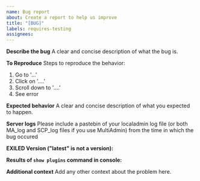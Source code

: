 ```yaml
---
name: Bug report
about: Create a report to help us improve
title: "[BUG]"
labels: requires-testing
assignees:
---
```


**Describe the bug**
A clear and concise description of what the bug is.

**To Reproduce**
Steps to reproduce the behavior:
1. Go to '...'
2. Click on '....'
3. Scroll down to '....'
4. See error

**Expected behavior**
A clear and concise description of what you expected to happen.

**Server logs**
Please include a pastebin of your localadmin log file (or both MA_log and SCP_log files if you use MultiAdmin) from the time in which the bug occured

**EXILED Version ("latest" is not a version):**


**Results of `show plugins` command in console:**


**Additional context**
Add any other context about the problem here.
